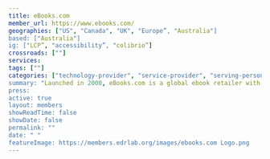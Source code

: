 ```yaml
---
title: eBooks.com
member_url: https://www.ebooks.com/
geographies: ["US", "Canada", "UK", "Europe”, "Australia"]
based: ["Australia"]
ig: ["LCP”, "accessibility”, "colibrio”]
crossroads: [""]
services:
tags: [""]
categories: ["technology-provider", "service-provider", "serving-persons-with-print-disabilities", "provider-of-publishing-services", "retailer-bookseller”]
summary: "Launched in 2000, eBooks.com is a global ebook retailer with a reputation for innovation, integrity and independence. eBooks.com sells ebooks direct to millions of consumers around the world, with five local sales portals in the US, Canada, UK, Europe and Australia. The company also provides a range of digital book solutions to publishers. eBooks.com is privately held and run by its founders, life-long booksellers Stephen and Trudy Cole. It is the only independent ebook retailer that sells into every country in the world - plus Antarctica and the International Space Station. In addition to our popular e-bookstore, eBooks.com provides technical services to book publishers. Digital Comps is a system that enables publishers to send secure ebooks to reviewers and instructors. Ebook Engine enables publishers to sell ebooks direct to consumers from their own website. And publishers use our Ebook Collections platform to sell collections of their ebooks direct to institutions, bypassing dominant aggregators."
press:
active: true
layout: members
showReadTime: false
showDate: false
permalink: ""
date: " "
featureImage: https://members.edrlab.org/images/ebooks.com Logo.png
---
```

